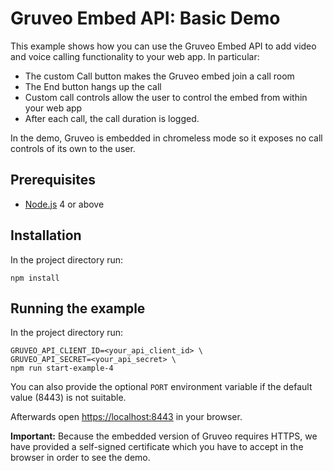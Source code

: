 # Gruveo Embed API: Basic Demo

This example shows how you can use the Gruveo Embed API to add video and voice calling functionality to your web app. In particular:

* The custom Call button makes the Gruveo embed join a call room
* The End button hangs up the call
* Custom call controls allow the user to control the embed from within your web app
* After each call, the call duration is logged.

In the demo, Gruveo is embedded in chromeless mode so it exposes no call controls of its own to the user.

## Prerequisites

* [Node.js](https://nodejs.org/) 4 or above

## Installation

In the project directory run:

```
npm install
```

## Running the example

In the project directory run:

```
GRUVEO_API_CLIENT_ID=<your_api_client_id> \
GRUVEO_API_SECRET=<your_api_secret> \
npm run start-example-4
```

You can also provide the optional `PORT` environment variable if the default value (8443) is not suitable.

Afterwards open [https://localhost:8443](https://localhost:8443) in your browser.

**Important:** Because the embedded version of Gruveo requires HTTPS, we have provided a self-signed certificate which you have to accept in the browser in order to see the demo.
